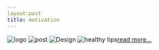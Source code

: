 ```yaml
---
layout:post
title: motivation
---
```


![logo](https://farm8.staticflickr.com/7596/16849299782_92a4ee6740_c.jpg)
![post](https://farm9.staticflickr.com/8570/16663056970_148ae5e84a_c.jpg)
![Design](https://farm8.staticflickr.com/7286/16643140897_7b6382c5b8_z.jpg)
![healthy tips](https://farm8.staticflickr.com/7627/16667773068_53b3093fab_c.jpg)[read more...]()


